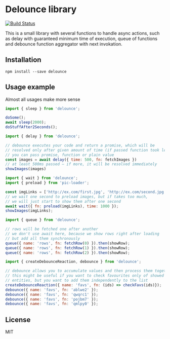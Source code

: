# Delounce library

[![Build Status](https://travis-ci.org/Bloomca/delounce.svg?branch=master)](https://travis-ci.org/Bloomca/delounce)

This is a small library with several functions to handle async actions, such as delay with guaranteed minimum time of execution, queue of functions and debounce function aggregator with next invokation.

## Installation

```shell
npm install --save delounce
```

## Usage example
Almost all usages make more sense

```javascript
import { sleep } from 'delounce';

doSome();
await sleep(2000);
doStuffAfter2Seconds();
```

```javascript
import { delay } from 'delounce';

// debounce executes your code and return a promise, which will be
// resolved only after given amount of time (if passed function took less time)
// you can pass promise, function or plain value
const images = await delay({ time: 500, fn: fetchImages })
// at least 500ms passed – if more, it will be resolved immediately
showImages(images)
```

```javascript
import { wait } from 'delounce';
import { preload } from 'pic-loader';

const imgLinks = ['http://ex.com/first.jpg', 'http://ex.com/second.jpg', 'http://ex.com/third.jpg'];
// we wait one second to preload images, but if takes too much,
// we will just start to show them after one second
await wait({ fn: preload(imgLinks), time: 1000 });
showImages(imgLinks);
```

```javascript
import { queue } from 'delounce';

// rows will be fetched one after another
// we don't use await here, because we show rows right after loading
// but add all them synchronously
queue({ name: 'rows', fn: fetchRow(0) }).then(showRow);
queue({ name: 'rows', fn: fetchRow(1) }).then(showRow);
queue({ name: 'rows', fn: fetchRow(2) }).then(showRow);
```

```javascript
import { createDebounceReaction, debounce } from 'delounce';

// debounce allows you to accumulate values and then process them together
// this might be useful if you want to check favourites only of showed
// entities, but you want to add them independently to the list
createDebounceReaction({ name: 'favs', fn: (ids) => checkFavs(ids)});
debounce({ name: 'favs', fn: 'ablwe2' });
debounce({ name: 'favs', fn: 'qwqrc1' });
debounce({ name: 'favs', fn: 'pojbm7' });
debounce({ name: 'favs', fn: 'qmlpy0' });
```

## License

MIT
